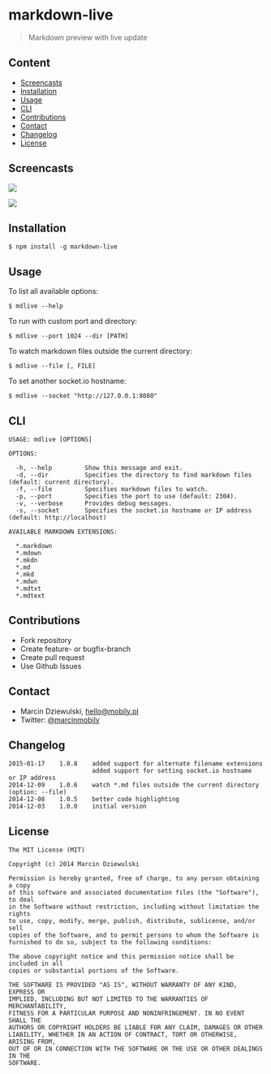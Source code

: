 # markdown-live

> Markdown preview with live update

## Content

* [Screencasts](#screencasts)
* [Installation](#installation)
* [Usage](#usage)
* [CLI](#cli)
* [Contributions](#contributions)
* [Contact](#contact)
* [Changelog](#changelog)
* [License](#license)

## Screencasts

![](https://raw.githubusercontent.com/mobily/markdown-live/master/screencasts/gif1.gif)

![](https://raw.githubusercontent.com/mobily/markdown-live/master/screencasts/gif2.gif)

## Installation

```shell
$ npm install -g markdown-live
```

## Usage

To list all available options:

```shell
$ mdlive --help
```

To run with custom port and directory:

```shell
$ mdlive --port 1024 --dir [PATH]
```

To watch markdown files outside the current directory:

```shell
$ mdlive --file [, FILE]
```

To set another socket.io hostname:

```shell
$ mdlive --socket "http://127.0.0.1:8080"
```

## CLI

```shell
USAGE: mdlive [OPTIONS]

OPTIONS:

  -h, --help         Show this message and exit.
  -d, --dir          Specifies the directory to find markdown files (default: current directory).
  -f, --file         Specifies markdown files to watch.
  -p, --port         Specifies the port to use (default: 2304).
  -v, --verbose      Provides debug messages.
  -s, --socket       Specifies the socket.io hostname or IP address (default: http://localhost)
```

```shell
AVAILABLE MARKDOWN EXTENSIONS:
  
  *.markdown
  *.mdown
  *.mkdn
  *.md
  *.mkd
  *.mdwn
  *.mdtxt
  *.mdtext
```

## Contributions

 - Fork repository
 - Create feature- or bugfix-branch
 - Create pull request
 - Use Github Issues

## Contact

 - Marcin Dziewulski, <hello@mobily.pl>
 - Twitter: [@marcinmobily](https://twitter.com/marcinmobily)

## Changelog

```
2015-01-17    1.0.8    added support for alternate filename extensions
                       added support for setting socket.io hostname  or IP address
2014-12-09    1.0.6    watch *.md files outside the current directory (option: --file)
2014-12-08    1.0.5    better code highlighting
2014-12-03    1.0.0    initial version
```

## License

	The MIT License (MIT)

	Copyright (c) 2014 Marcin Dziewulski

	Permission is hereby granted, free of charge, to any person obtaining a copy
	of this software and associated documentation files (the "Software"), to deal
	in the Software without restriction, including without limitation the rights
	to use, copy, modify, merge, publish, distribute, sublicense, and/or sell
	copies of the Software, and to permit persons to whom the Software is
	furnished to do so, subject to the following conditions:

	The above copyright notice and this permission notice shall be included in all
	copies or substantial portions of the Software.

	THE SOFTWARE IS PROVIDED "AS IS", WITHOUT WARRANTY OF ANY KIND, EXPRESS OR
	IMPLIED, INCLUDING BUT NOT LIMITED TO THE WARRANTIES OF MERCHANTABILITY,
	FITNESS FOR A PARTICULAR PURPOSE AND NONINFRINGEMENT. IN NO EVENT SHALL THE
	AUTHORS OR COPYRIGHT HOLDERS BE LIABLE FOR ANY CLAIM, DAMAGES OR OTHER
	LIABILITY, WHETHER IN AN ACTION OF CONTRACT, TORT OR OTHERWISE, ARISING FROM,
	OUT OF OR IN CONNECTION WITH THE SOFTWARE OR THE USE OR OTHER DEALINGS IN THE
	SOFTWARE.
